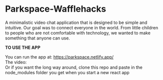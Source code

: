 # Parkspace-Wafflehacks
A minimalistic video chat application that is designed to be simple and intuitive.
Our goal was to connect everyone in the world. From little children to people who are not comfortable with technology, we wanted to make something that anyone can use.

**TO USE THE APP**

You can run the app at: https://parkspace.netlify.app/<br />
The video: <br />
Or if you want the long way around, clone this repo and paste in the node_modules folder you get when you start a new react app
